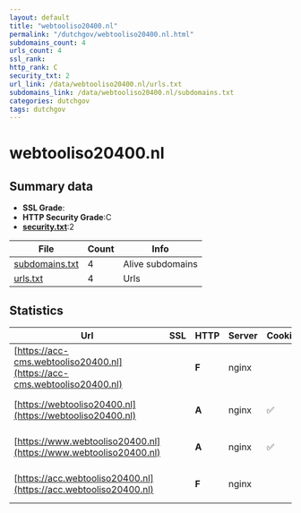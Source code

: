 ```yaml
---
layout: default
title: "webtooliso20400.nl"
permalink: "/dutchgov/webtooliso20400.nl.html"
subdomains_count: 4
urls_count: 4
ssl_rank: 
http_rank: C
security_txt: 2
url_link: /data/webtooliso20400.nl/urls.txt
subdomains_link: /data/webtooliso20400.nl/subdomains.txt
categories: dutchgov
tags: dutchgov
---
```



# webtooliso20400.nl
## Summary data


 - **SSL Grade**:
 - **HTTP Security Grade**:C
 - **[security.txt](https://www.digitaleoverheid.nl/nieuws/standaard-security-txt-nu-verplicht-voor-overheid/)**:2


| File       | Count | Info |
|------------|-------|------|
|[subdomains.txt](/DutchGovScope/data/webtooliso20400.nl/subdomains.txt)|4|Alive subdomains|
|[urls.txt](/DutchGovScope/data/webtooliso20400.nl/urls.txt)|4|Urls|


## Statistics


| Url | SSL | HTTP | Server | Cookie | HSTS | CORS | CTO | CSP | XFO | XXP | RP |FP| Tech |Title |
|--------|-------|-------|------|------|------|------|------|------|------|------|------|------|------|------|
|[https://acc-cms.webtooliso20400.nl](https://acc-cms.webtooliso20400.nl)| | **F**|nginx| | | | | | | | :white_check_mark: | |HSTS Nginx||
|[https://webtooliso20400.nl](https://webtooliso20400.nl)| | **A**|nginx|:white_check_mark: |:white_check_mark: | | |:warning: | :white_check_mark: | :white_check_mark: | :white_check_mark: | |HSTS Nginx|301 Moved Perman...|
|[https://www.webtooliso20400.nl](https://www.webtooliso20400.nl)| | **A**|nginx|:white_check_mark: |:white_check_mark: | | |:warning: | :white_check_mark: | :white_check_mark: | :white_check_mark: | |HSTS Nginx PHP|Webtool ISO 2040...|
|[https://acc.webtooliso20400.nl](https://acc.webtooliso20400.nl)| | **F**|nginx| | | | | | | | :white_check_mark: | |HSTS Nginx PHP|Webtool ISO 2040...|


